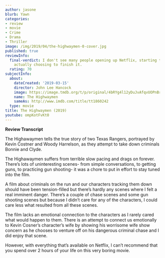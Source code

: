 ```yaml
---
author: jasone
blurb: Yawn
categories:
- review
- movie
- Crime
- Drama
- Thriller
image: /img/2019/04/the-highwaymen-0-cover.jpg
published: true
reviewInfo:
  final-verdict: I don't see many people opening up Netflix, starting this, and then
    actually choosing to finish it.
  rating: 70
subjectInfo:
  about:
    dateCreated: '2019-03-15'
    director: John Lee Hancock
    image: https://image.tmdb.org/t/p/original/4bRYg4l12yDuJvAfqvUOPnBrxno.jpg
    name: The Highwaymen
    sameAs: http://www.imdb.com/title/tt1860242
  type: movie
title: The Highwaymen (2019)
youtube: ompKotFvKt0
---
```


**Review Transcript**

The Highawaymen tells the true story of two Texas Rangers, portrayed by Kevin Costner and Woody Harrelson, as they attempt to take down criminals Bonnie and Clyde.

The Highawaymen suffers from terrible slow pacing and drags on forever. There’s lots of uninteresting scenes- from simple conversations, to getting guns, to practicing gun shooting- it was a chore to put in effort to stay tuned into the film.

A film about criminals on the run and our characters tracking them down should have been tension-filled but there’s hardly any scenes where I felt a real imminent danger. There’s a couple of chase scenes and some gun shooting scenes but because I didn’t care for any of the characters, I could care less what resulted from all these scenes.

The film lacks an emotional connection to the characters as I rarely cared what would happen to them. There is an attempt to connect us emotionally to Kevin Cosner’s character’s wife by showing his worrisome wife show concern as he chooses to venture off on his dangerous criminal chase and I did enjoy that scene.

However, with everything that’s available on Netflix, I can’t recommend that you spend over 2 hours of your life on this very boring movie.
